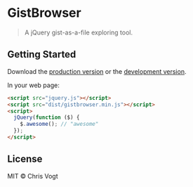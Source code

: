 # GistBrowser

> A jQuery gist-as-a-file exploring tool. 


## Getting Started

Download the [production version][min] or the [development version][max].

[min]: https://raw.githubusercontent.com/chrisvogt/jquery-gistbrowser/master/dist/jquery.gistbrowser.min.js
[max]: https://raw.githubusercontent.com/chrisvogt/jquery-gistbrowser/master/dist/jquery.gistbrowser.js

In your web page:

```html
<script src="jquery.js"></script>
<script src="dist/gistbrowser.min.js"></script>
<script>
  jQuery(function ($) {
    $.awesome(); // "awesome"
  });
</script>
```


## License

MIT © Chris Vogt
